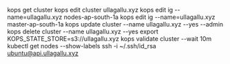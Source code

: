 kops get cluster
kops edit cluster ullagallu.xyz
kops edit ig --name=ullagallu.xyz nodes-ap-south-1a
kops edit ig --name=ullagallu.xyz master-ap-south-1a
kops update cluster --name ullagallu.xyz --yes --admin
kops delete cluster --name ullagallu.xyz --yes
export KOPS_STATE_STORE=s3://ullagallu.xyz
kops validate cluster --wait 10m
kubectl get nodes --show-labels
ssh -i ~/.ssh/id_rsa ubuntu@api.ullagallu.xyz


